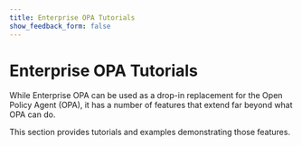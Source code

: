 ```yaml
---
title: Enterprise OPA Tutorials
show_feedback_form: false
---
```


# Enterprise OPA Tutorials

While Enterprise OPA can be used as a drop-in replacement for the Open Policy Agent (OPA), it has a number of features that extend far beyond what OPA can do.

This section provides tutorials and examples demonstrating those features.

<DocCardList />
